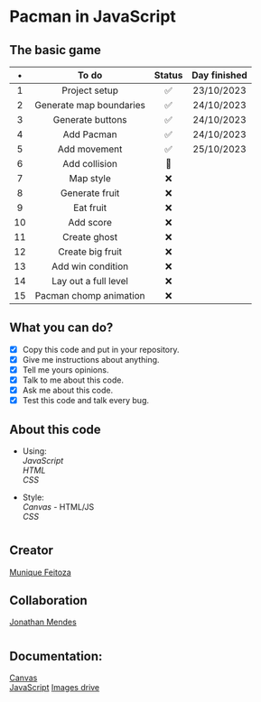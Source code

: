 # Pacman in JavaScript

## The basic game

 |   •   |          To do          | Status | Day finished |
 | :---: | :---------------------: | :----: | :----------: |
 |   1   |      Project setup      |   ✅    |  23/10/2023  |
 |   2   | Generate map boundaries |   ✅    |  24/10/2023  |
 |   3   |    Generate buttons     |   ✅    |  24/10/2023  |
 |   4   |       Add Pacman        |   ✅    |  24/10/2023  |
 |   5   |      Add movement       |   ✅    |  25/10/2023  |
 |   6   |      Add collision      |   🚧    |              |
 |   7   |        Map style        |   ❌    |              |
 |   8   |     Generate fruit      |   ❌    |              |
 |   9   |        Eat fruit        |   ❌    |              |
 |  10   |        Add score        |   ❌    |              |
 |  11   |      Create ghost       |   ❌    |              |
 |  12   |    Create big fruit     |   ❌    |              |
 |  13   |    Add win condition    |   ❌    |              |
 |  14   |  Lay out a full level   |   ❌    |              |
 |  15   | Pacman chomp animation  |   ❌    |              |

## What you can do?

- [x] Copy this code and put in your repository.
- [x] Give me instructions about anything.
- [x] Tell me yours opinions.
- [x] Talk to me about this code.
- [x] Ask me about this code.
- [x] Test this code and talk every bug.

## About this code

- Using:\
_JavaScript_\
_HTML_\
_CSS_

- Style:\
_Canvas_ - HTML/JS\
_CSS_

 #

## Creator
[Munique Feitoza](https://www.linkedin.com/in/munique-feitoza-77034b231/)

## Collaboration
[Jonathan Mendes](https://www.linkedin.com/in/jonatanbarreiro/)

 #
 
## Documentation:

[Canvas](https://developer.mozilla.org/pt-BR/docs/Web/API/Canvas_API/Tutorial)  
[JavaScript](https://developer.mozilla.org/pt-BR/docs/Web/JavaScript)
[Images drive](https://drive.google.com/drive/folders/1Cvq2RVrv-z2rR3wPZjgJrUgOAjVSVzj9?usp=sharing)